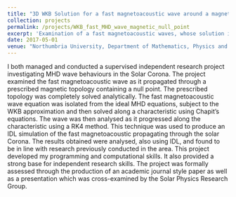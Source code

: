 ```yaml
---
title: "3D WKB Solution for a fast magnetoacoustic wave around a magnetic null point"
collection: projects
permalink: /projects/WKB_fast_MHD_wave_magnetic_null_point
excerpt: 'Examination of a fast magnetoacoustic waves, whose solution is obtained analytically using the WKB approximation and progressed along a characteristic using the RK4 method, as it propogates through a region containing a magnetic null point.'
date: 2017-05-01
venue: "Northumbria University, Department of Mathematics, Physics and Electrical Engineering"
---
```


I both managed and conducted a supervised independent research project investigating MHD wave behaviours in the Solar Corona. The project examined the fast magnetoacoustic wave as it propagated through a prescribed magnetic topology containing a null point. The prescribed topology was completely solved analytically. The fast magnetoacoustic wave equation was isolated from the ideal MHD equations, subject to the WKB approximation and then solved along a characteristic using Chapit’s equations. The wave was then analysed as it progressed along the characteristic using a RK4 method. This technique was used to produce an IDL simulation of the fast magnetoacoustic propagating through the solar Corona. The results obtained were analysed, also using IDL, and found to be in line with research previously conducted in the area. This project developed my programming and computational skills.  It also provided a strong base for independent research skills. The project was formally assessed through the production of an academic journal style paper as well as a presentation which was cross-examined by the Solar Physics Research Group.
